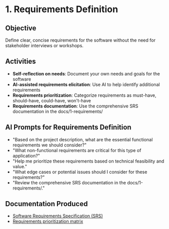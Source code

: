 # 1. Requirements Definition

## Objective

Define clear, concise requirements for the software without the need for stakeholder interviews or workshops.

## Activities

- **Self-reflection on needs**: Document your own needs and goals for the software
- **AI-assisted requirements elicitation**: Use AI to help identify additional requirements
- **Requirements prioritization**: Categorize requirements as must-have, should-have, could-have, won't-have
- **Requirements documentation**: Use the comprehensive SRS documentation in the docs/1-requirements/

## AI Prompts for Requirements Definition

- "Based on the project description, what are the essential functional requirements we should consider?"
- "What non-functional requirements are critical for this type of application?"
- "Help me prioritize these requirements based on technical feasibility and value."
- "What edge cases or potential issues should I consider for these requirements?"
- "Review the comprehensive SRS documentation in the docs/1-requirements/."

## Documentation Produced

- [Software Requirements Specification (SRS)]()
- [Requirements prioritization matrix](Simplified-SRS-Prioritization-Matrix.md)
